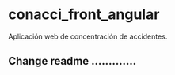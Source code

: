 # conacci_front_angular
Aplicación web de concentración de accidentes.


 ## Change readme .............